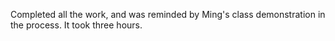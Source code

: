 Completed all the work, and was reminded by Ming's class demonstration in the process. It took three hours.
